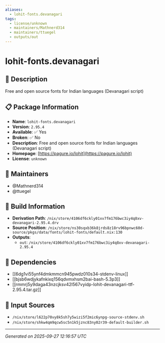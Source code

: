 ```yaml
---
aliases:
  - lohit-fonts.devanagari
tags:
  - license/unknown
  - maintainers/Mathnerd314
  - maintainers/ttuegel
  - outputs/out
---
```


# lohit-fonts.devanagari

## 📝 Description

Free and open source fonts for Indian languages (Devanagari script)

## 📋 Package Information

- **Name**: `lohit-fonts.devanagari`
- **Version**: `2.95.4`
- **Available**: ✅ Yes
- **Broken**: ✅ No
- **Description**: Free and open source fonts for Indian languages (Devanagari script)
- **Homepage**: [https://pagure.io/lohit](https://pagure.io/lohit)
- **License**: `unknown`
## 👥 Maintainers

- @Mathnerd314
- @ttuegel


## 🔧 Build Information

- **Derivation Path**: `/nix/store/4106df6ckly01xv7fm176bwc3iy4q8xv-devanagari-2.95.4.drv`
- **Source Position**: `/nix/store/ns30sqxb36k8jrds8z18rv96bpnwc60d-source/pkgs/data/fonts/lohit-fonts/default.nix:130`
- **Outputs**:
  - `out`:  `/nix/store/4106df6ckly01xv7fm176bwc3iy4q8xv-devanagari-2.95.4`

## 🔗 Dependencies

- [[6dg1vi55ynf4dmkmmcn945pwdz010s34-stdenv-linux]]
- [[bjsb6wdjykafnkixq156qdvmxhsm2bai-bash-5.3p3]]
- [[rmmrj5y9daga43nzcjksv42l567vyidp-lohit-devanagari-ttf-2.95.4.tar.gz]]

## 📁 Input Sources

- `/nix/store/l622p70vy8k5sh7y5wizi5f2mic6ynpg-source-stdenv.sh`
- `/nix/store/shkw4qm9qcw5sc5n1k5jznc83ny02r39-default-builder.sh`

---
*Generated on 2025-09-27 12:16:57 UTC*
